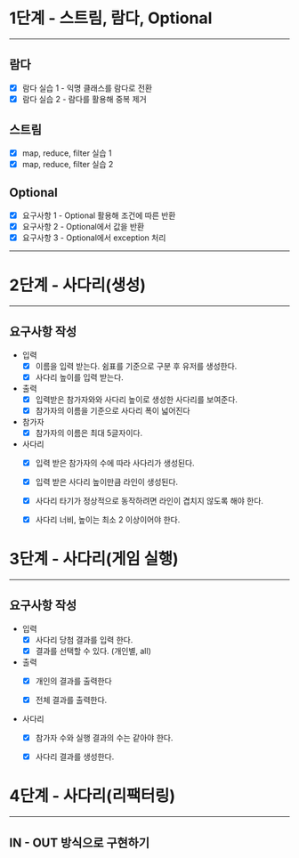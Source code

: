 1단계 - 스트림, 람다, Optional
=========================================================
---------------------------------------------------------

람다
---------------------------------------------------------
- [x] 람다 실습 1 - 익명 클래스를 람다로 전환
- [x] 람다 실습 2 - 람다를 활용해 중복 제거

스트림
---------------------------------------------------------
- [x] map, reduce, filter 실습 1
- [x] map, reduce, filter 실습 2

Optional
---------------------------------------------------------
- [x] 요구사항 1 - Optional 활용해 조건에 따른 반환
- [x] 요구사항 2 - Optional에서 값을 반환
- [x] 요구사항 3 - Optional에서 exception 처리
---------------------------------------------------------

2단계 - 사다리(생성)
=========================================================
---------------------------------------------------------

요구사항 작성
---------------------------------------------------------

- 입력
  - [x] 이름을 입력 받는다. 쉼표를 기준으로 구분 후 유저를 생성한다.
  - [x] 사다리 높이를 입력 받는다.
- 출력
  - [x] 입력받은 참가자와와 사다리 높이로 생성한 사다리를 보여준다.
  - [x] 참가자의 이름을 기준으로 사다리 폭이 넓어진다

- 참가자
  - [x] 참가자의 이름은 최대 5글자이다.
- 사다리
  - [x] 입력 받은 참가자의 수에 따라 사다리가 생성된다.
  - [x] 입력 받은 사다리 높이만큼 라인이 생성된다.
  - [x] 사다리 타기가 정상적으로 동작하려면 라인이 겹치지 않도록 해야 한다.
  - [x] 사다리 너비, 높이는 최소 2 이상이어야 한다.



3단계 - 사다리(게임 실행)
=========================================================
---------------------------------------------------------

요구사항 작성
---------------------------------------------------------

- 입력
  - [x] 사다리 당첨 결과를 입력 한다.
  - [x] 결과를 선택할 수 있다. (개인별, all)
- 출력
  - [x] 개인의 결과를 출력한다
  - [x] 전체 결과를 출력한다.


- 사다리
  - [x] 참가자 수와 실행 결과의 수는 같아야 한다.
  - [x] 사다리 결과를 생성한다.


4단계 - 사다리(리팩터링)
=========================================================
---------------------------------------------------------

IN - OUT 방식으로 구현하기
---------------------------------------------------------
